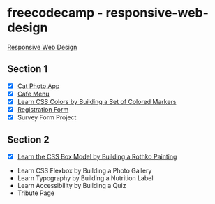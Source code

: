 # freecodecamp - responsive-web-design

[Responsive Web Design](https://www.freecodecamp.org/learn/2022/responsive-web-design/)

## Section 1

- [x] [Cat Photo App](https://www.freecodecamp.org/learn/2022/responsive-web-design/learn-html-by-building-a-cat-photo-app)
- [x] [Cafe Menu](https://www.freecodecamp.org/learn/2022/responsive-web-design/learn-basic-css-by-building-a-cafe-menu)
- [x] [Learn CSS Colors by Building a Set of Colored Markers](https://www.freecodecamp.org/learn/2022/responsive-web-design/learn-css-colors-by-building-a-set-of-colored-markers)
- [x] [Registration Form](https://www.freecodecamp.org/learn/2022/responsive-web-design/learn-html-forms-by-building-a-registration-form)
- [x] Survey Form Project

## Section 2

- [x] [Learn the CSS Box Model by Building a Rothko Painting](https://www.freecodecamp.org/learn/2022/responsive-web-design/learn-the-css-box-model-by-building-a-rothko-painting)
- Learn CSS Flexbox by Building a Photo Gallery
- Learn Typography by Building a Nutrition Label
- Learn Accessibility by Building a Quiz
- Tribute Page
